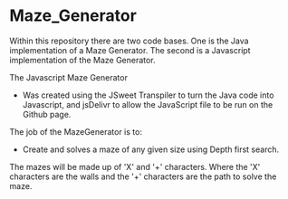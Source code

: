 # Maze_Generator

Within this repository there are two code bases. One is the Java implementation of a Maze Generator. The second is a Javascript implementation of the Maze Generator.

The Javascript Maze Generator
   *  Was created using the JSweet Transpiler to turn the Java code into Javascript, and jsDelivr to allow the JavaScript file to be run on the Github page.

The job of the MazeGenerator is to:
  * Create and solves a maze of any given size using Depth first search.

The mazes will be made up of 'X' and '+' characters. Where the 'X' characters are the walls and the '+' characters are the path to solve the maze.
